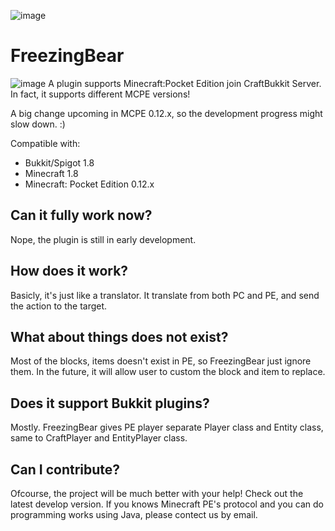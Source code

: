 ![image](https://github.com/FreezingBear/FreezingBear/blob/master/src/main/resources/Logo.jpg)
# FreezingBear
![image](https://github.com/FreezingBear/FreezingBear/blob/master/src/main/resources/Version.jpg)
A plugin supports Minecraft:Pocket Edition join CraftBukkit Server. In fact, it supports different MCPE versions!

A big change upcoming in MCPE 0.12.x, so the development progress might slow down. :)

Compatible with:
* Bukkit/Spigot 1.8
* Minecraft 1.8
* Minecraft: Pocket Edition 0.12.x

## Can it fully work now?
Nope, the plugin is still in early development.

## How does it work?
Basicly, it's just like a translator. It translate from both PC and PE, and send the action to the target.

## What about things does not exist?
Most of the blocks, items doesn't exist in PE, so FreezingBear just ignore them. In the future, it will allow user to custom the block and item to replace.

## Does it support Bukkit plugins?
Mostly. FreezingBear gives PE player separate Player class and Entity class, same to CraftPlayer and EntityPlayer class.

## Can I contribute?
Ofcourse, the project will be much better with your help! Check out the latest develop version.
If you knows Minecraft PE's protocol and you can do programming works using Java, please contect us by email.
